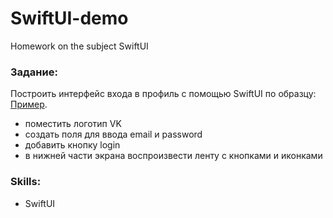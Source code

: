 # SwiftUI-demo
Homework on the subject SwiftUI

### Задание:
Построить интерфейс входа в профиль с помощью SwiftUI по образцу: 
[Пример](https://github.com/netology-code/iosadv-homeworks/blob/main/Simulator%20Screen%20Shot%20-%20iPhone%2012%20-%202021-07-05%20at%2009.46.19.png).
* поместить логотип VK 
* создать поля для ввода email и password
* добавить кнопку login
* в нижней части экрана воспроизвести ленту с кнопками и иконками

### Skills:
- SwiftUI
